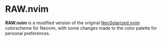 # RAW.nvim

**RAW.nvim** is a modified version of the original [NeoSolarized.nvim](https://github.com/Tsuzat/NeoSolarized.nvim) colorscheme for Neovim, with some changes made to the color palette for personal preferences.
